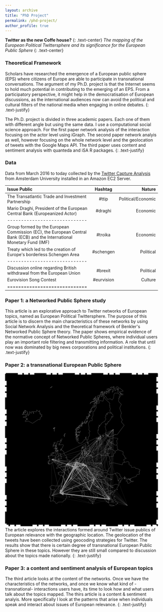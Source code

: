 ```yaml
---
layout: archive
title: "PhD Project"
permalink: /phd-project/
author_profile: true
---
```

**Twitter as the new Coffe house?**
{: .text-center} 
_The mapping of the European Political Twittersphere and its significance for the European Public Sphere_
{: .text-center}

### Theoretical Framework

Scholars have researched the emergence of a European public sphere (EPS) where citizens of Europe are able to participate in transnational conversations. The argument of my Ph.D. project is that the Internet seems to hold much potential in contributing to the emerging of an EPS. From a participatory perspective, it might help in the democratisation of European discussions, as the international audiences now can avoid the political and cultural filters of the national media when engaging in online debates.
{: .text-justify}

The Ph.D. project is divided in three academic papers. Each one of them with different angle but using the same data. I use a computational social science approach. For the first paper network analysis of the interaction focusing on the actor level using iGraph. The second paper network analyis as well, however focusing on the whole network level and the geolocation of tweets with the Google Maps API. The third paper uses content and sentiment analysis with quanteda and iSA R packages.
{: .text-justify}


### Data

Data from March 2016 to today collected by the [Twitter Capture Analysis](https://github.com/digitalmethodsinitiative/dmi-tcat/wiki "TCAT") from Amsterdam University installed in an Amazon EC2 Server.

| Issue Public | Hashtag | Nature |
|:--------|:-------:|--------:|
| The Transatlantic Trade and Investment Partnership   | #ttip   | Political/Economic  |
| Mario Draghi, President of the European Central Bank (Europeanized Actor)   | #draghi   | Economic   |
|-----------------------------|
| Group formed by the European Commission (EC), the European Central Bank (ECB) and the International Monetary Fund (IMF)   | #troika   | Economic  |
| Treaty which led to the creation of Europe's borderless Schengen Area   | #schengen   | Political   |
|-----------------------------|
| Discussion online regarding British withdrawal from the European Union   | #brexit   | Political  |
| Eurovision Song Contest  | #eurvision   | Culture   |
|=============================|



### Paper 1: a Networked Public Sphere study

This article is an explorative approach to Twitter networks of European topics, named as European Political Twittersphere. The purpose of this article is to discern the main characteristics of these networks by using Social Network Analysis and the theoretical framework of Benkler's Networked Public Sphere theory.
The paper shows empirical evidence of the normative concept of Networked Public Spheres, where individual users play an important role filtering and transmitting information. A role that until now was dominated by big news corporations and political institutions.
{: .text-justify}

### Paper 2: a transnational European Public Sphere

![image-right](/images/europeannetwork.png) The article explores the interactions formed around Twitter issue publics of European relevance with the geographic location. The geolocation of the tweets have been collected using geocoding strategies for Twitter.
The results show that there is certain degree of transnational European Public Sphere in these topics. However they are still small compared to discussion about the topics made nationally.
{: .text-justify}

### Paper 3: a content and sentiment analysis of European topics

The third article looks at the content of the networks. Once we have the characteristics of the networks, and once we know what kind of -transnational- interactions users have, its time to look how and what users talk about the topics mapped. The thirs article is a content & sentiment analyis. More specifically I look at the patterns that arise when individuals speak and interact about issues of European relevance.
{: .text-justify}